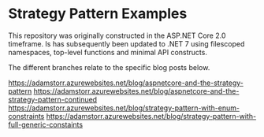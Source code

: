 # Strategy Pattern Examples

This repository was originally constructed in the ASP.NET Core 2.0 timeframe. Is has subsequently been updated to .NET 7 using filescoped namespaces, top-level functions and minimal API constructs.

The different branches relate to the specific blog posts below.

https://adamstorr.azurewebsites.net/blog/aspnetcore-and-the-strategy-pattern
https://adamstorr.azurewebsites.net/blog/aspnetcore-and-the-strategy-pattern-continued
https://adamstorr.azurewebsites.net/blog/strategy-pattern-with-enum-constraints
https://adamstorr.azurewebsites.net/blog/strategy-pattern-with-full-generic-constaints